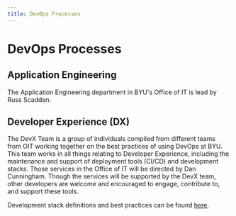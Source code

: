```yaml
---
title: DevOps Processes
---
```


# DevOps Processes

## Application Engineering

The Application Engineering department in BYU's Office of IT is lead by Russ Scadden.

## Developer Experience (DX)

The DevX Team is a group of individuals compiled from different teams from OIT working together on the best practices of using DevOps at BYU. This team works in all things relating to Developer Experience, including the maintenance and support of deployment tools (CI/CD) and development stacks. Those services in the Office of IT will be directed 
by Dan Cunningham. Though the services will be supported by the DevX team, other developers are welcome and encouraged to engage, contribute to, and support these tools.

Development stack definitions and best practices can be found [here](https://github.com/byu-oit/ces-dev-best-practices).
